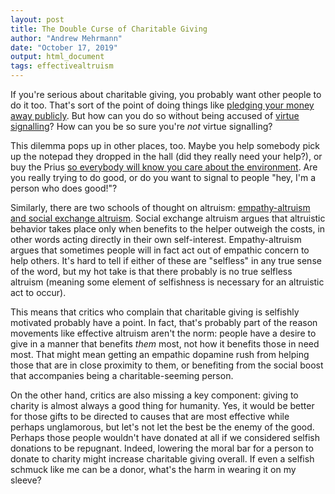 ```yaml
---
layout: post
title: The Double Curse of Charitable Giving
author: "Andrew Mehrmann"
date: "October 17, 2019"
output: html_document
tags: effectivealtruism
---
```


If you're serious about charitable giving, you probably want other people to do it too. That's sort of the point of doing things like [pledging your money away publicly](/2019/09/24/givingpledge.html). But how can you do so without being accused of [virtue signalling](https://en.wikipedia.org/wiki/Virtue_signalling)? How can you be so sure you're *not* virtue signalling?

This dilemma pops up in other places, too. Maybe you help somebody pick up the notepad they dropped in the hall (did they really need your help?), or buy the Prius [so everybody will know you care about the environment](http://freakonomics.com/2011/04/21/conspicuous-conservation-and-the-prius-effect/). Are you really trying to do good, or do you want to signal to people "hey, I'm a person who does good!"?

Similarly, there are two schools of thought on altruism: [empathy-altruism and social exchange altruism](https://en.wikipedia.org/wiki/Empathy-altruism). Social exchange altruism argues that altruistic behavior takes place only when benefits to the helper outweigh the costs, in other words acting directly in their own self-interest. Empathy-altruism argues that sometimes people will in fact act out of empathic concern to help others. It's hard to tell if either of these are "selfless" in any true sense of the word, but my hot take is that there probably is no true selfless altruism (meaning some element of selfishness is necessary for an altruistic act to occur).

This means that critics who complain that charitable giving is selfishly motivated probably have a point. In fact, that's probably part of the reason movements like effective altruism aren't the norm: people have a desire to give in a manner that benefits *them* most, not how it benefits those in need most. That might mean getting an empathic dopamine rush from helping those that are in close proximity to them, or benefiting from the social boost that accompanies being a charitable-seeming person.

On the other hand, critics are also missing a key component: giving to charity is almost always a good thing for humanity. Yes, it would be better for those gifts to be directed to causes that are most effective while perhaps unglamorous, but let's not let the best be the enemy of the good. Perhaps those people wouldn't have donated at all if we considered selfish donations to be repugnant. Indeed, lowering the moral bar for a person to donate to charity might increase charitable giving overall. If even a selfish schmuck like me can be a donor, what's the harm in wearing it on my sleeve?

